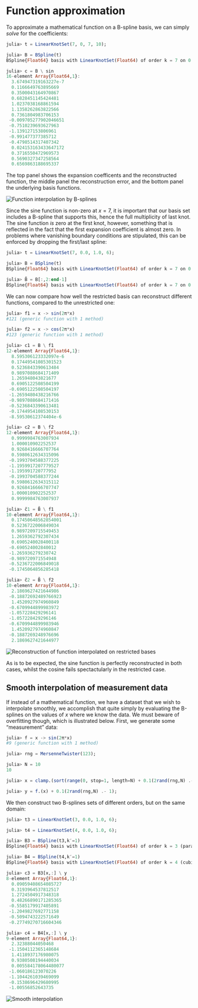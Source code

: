 # Function approximation

To approximate a mathematical function on a B-spline basis, we can
simply _solve_ for the coefficients:

```julia
julia> t = LinearKnotSet(7, 0, 7, 10);

julia> B = BSpline(t)
BSpline{Float64} basis with LinearKnotSet(Float64) of order k = 7 on 0.0..7.0 (10 intervals)

julia> c = B \ sin
16-element Array{Float64,1}:
  3.674947319163227e-7
  0.1166649763895669
  0.3500043164970867
  0.6828451145424481
  1.0237038168861594
  1.1358262863822566
  0.7361804983706153
 -0.009705277902046651
 -0.7510239693627963
 -1.139127153806961
 -0.991477377385712
 -0.4798514317407342
  0.024153163433647172
  0.3716550472969573
  0.5690327347258564
  0.6569863188695337
```

The top panel shows the expansion coefficents and the reconstructed
function, the middle panel the reconstruction error, and the bottom
panel the underlying basis functions.

![Function interpolation by B-splines](../figures/bsplines/function-interpolation.svg)

Since the sine function is non-zero at $x=7$, it is important that our
basis set includes a B-spline that supports this, hence the full
multiplicity of last knot. The sine function _is_ zero at the first
knot, however, something that is reflected in the fact that the first
expansion coefficient is almost zero. In problems where vanishing
boundary conditions are stipulated, this can be enforced by dropping
the first/last spline:

```julia
julia> t = LinearKnotSet(7, 0.0, 1.0, 6);

julia> B = BSpline(t)
BSpline{Float64} basis with LinearKnotSet(Float64) of order k = 7 on 0.0..1.0 (6 intervals)

julia> B̃ = B[:,2:end-1]
BSpline{Float64} basis with LinearKnotSet(Float64) of order k = 7 on 0.0..1.0 (6 intervals), restricted to basis functions 2..11 ⊂ 1..12
```

We can now compare how well the restricted basis can reconstruct
different functions, compared to the unrestricted one:

```julia
julia> f1 = x -> sin(2π*x)
#121 (generic function with 1 method)

julia> f2 = x -> cos(2π*x)
#123 (generic function with 1 method)

julia> c1 = B \ f1
12-element Array{Float64,1}:
  8.595306123332097e-6
  0.17449541085301523
  0.5236843390613484
  0.9897088684171409
  1.265948043821677
  0.6905122508504199
 -0.6905122508504197
 -1.2659480438216766
 -0.9897088684171416
 -0.5236843390613481
 -0.1744954108530153
 -8.59530612374404e-6

julia> c2 = B \ f2
12-element Array{Float64,1}:
  0.9999984763007934
  1.000010902252537
  0.9268416666707764
  0.5980612634315096
 -0.1993704588377225
 -1.1959917207779527
 -1.195991720777952
 -0.1993704588377244
  0.5980612634315112
  0.9268416666707747
  1.000010902252537
  0.9999984763007937

julia> c̃1 = B̃ \ f1
10-element Array{Float64,1}:
  0.17450648562854001
  0.5236722006849034
  0.9897209715549453
  1.2659362792307434
  0.6905240028400118
 -0.690524002840012
 -1.265936279230742
 -0.989720971554948
 -0.5236722006849018
 -0.1745064856285418

julia> c̃2 = B̃ \ f2
10-element Array{Float64,1}:
  2.1869627421644986
 -0.18872692489766923
  1.4520927974960849
 -0.6709944899983972
 -1.057228429296141
 -1.057228429296146
 -0.6709944899983946
  1.4520927974960847
 -0.1887269248976696
  2.1869627421644977
```

![Reconstruction of function interpolated on restricted bases](../figures/bsplines/restricted-basis-interpolation.svg)

As is to be expected, the sine function is perfectly reconstructed in
both cases, whilst the cosine fails spectactularly in the restricted
case.

## Smooth interpolation of measurement data

If instead of a mathematical function, we have a dataset that we wish
to interpolate smoothly, we accomplish that quite simply by evaluating
the B-splines on the values of $x$ where we know the data. We must
beware of overfitting though, which is illustrated below. First, we
generate some “measurement” data:

```julia
julia> f = x -> sin(2π*x)
#9 (generic function with 1 method)

julia> rng = MersenneTwister(123);

julia> N = 10
10

julia> x = clamp.(sort(range(0, stop=1, length=N) + 0.1(2rand(rng,N) .- 1)), 0, 1);

julia> y = f.(x) + 0.1(2rand(rng,N) .- 1);
```

We then construct two B-splines sets of different orders, but on the
same domain:

```julia
julia> t3 = LinearKnotSet(3, 0.0, 1.0, 6);

julia> t4 = LinearKnotSet(4, 0.0, 1.0, 6);

julia> B3 = BSpline(t3,k′=1)
BSpline{Float64} basis with LinearKnotSet(Float64) of order k = 3 (parabolic) on 0.0..1.0 (6 intervals)

julia> B4 = BSpline(t4,k′=1)
BSpline{Float64} basis with LinearKnotSet(Float64) of order k = 4 (cubic) on 0.0..1.0 (6 intervals)

julia> c3 = B3[x,:] \ y
8-element Array{Float64,1}:
  0.09059408654085727
  0.3193964537812517
  1.2724504917348318
  0.48266890171285365
 -0.5585179917405891
 -1.2049827692771158
 -0.5094743222571649
 -0.27749270716604346

julia> c4 = B4[x,:] \ y
9-element Array{Float64,1}:
  2.32388044050468
 -1.1504112365148684
  1.4118937176980075
  0.9380508194440034
  0.005584178064480077
 -1.060186123070226
 -1.1044261039469099
 -0.1538696429680995
 -1.00556852643735
```

![Smooth interpolation](../figures/bsplines/smooth-interpolation.svg)
